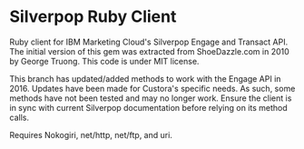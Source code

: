 Silverpop Ruby Client
=========

Ruby client for IBM Marketing Cloud's Silverpop Engage and Transact API. The initial version
of this gem was extracted from ShoeDazzle.com in 2010 by George Truong. This code is under MIT license.

This branch has updated/added methods to work with the Engage API in 2016. Updates
have been made for Custora's specific needs. As such, some methods have not been
tested and may no longer work. Ensure the client is in sync with current Silverpop
documentation before relying on its method calls.

Requires Nokogiri, net/http, net/ftp, and uri.
